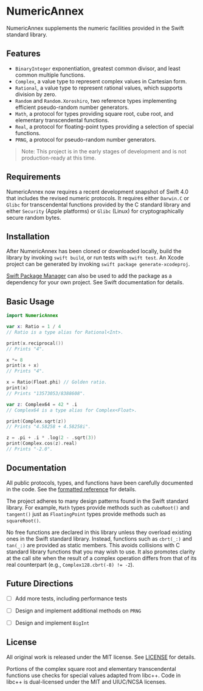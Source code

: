 # NumericAnnex

NumericAnnex supplements the numeric facilities provided in the Swift standard
library.


## Features

- `BinaryInteger` exponentiation, greatest common divisor, and least common
  multiple functions.
- `Complex`, a value type to represent complex values in Cartesian form.
- `Rational`, a value type to represent rational values, which supports division
  by zero.
- `Random` and `Random.Xoroshiro`, two reference types implementing efficient
  pseudo-random number generators.
- `Math`, a protocol for types providing square root, cube root, and elementary
  transcendental functions.
- `Real`, a protocol for floating-point types providing a selection of special
  functions.
- `PRNG`, a protocol for pseudo-random number generators.

> Note: This project is in the early stages of development and is not
> production-ready at this time.


## Requirements

NumericAnnex now requires a recent development snapshot of Swift 4.0 that
includes the revised numeric protocols. It requires either `Darwin.C` or `Glibc`
for transcendental functions provided by the C standard library and either
`Security` (Apple platforms) or `Glibc` (Linux) for cryptographically secure
random bytes.


## Installation

After NumericAnnex has been cloned or downloaded locally, build the library by
invoking `swift build`, or run tests with `swift test`. An Xcode project can be
generated by invoking `swift package generate-xcodeproj`.

[Swift Package Manager](https://swift.org/package-manager/) can also be used to
add the package as a dependency for your own project. See Swift documentation
for details.


## Basic Usage

```swift
import NumericAnnex

var x: Ratio = 1 / 4
// Ratio is a type alias for Rational<Int>.

print(x.reciprocal())
// Prints "4".

x *= 8
print(x + x)
// Prints "4".

x = Ratio(Float.phi) // Golden ratio.
print(x)
// Prints "13573053/8388608".

var z: Complex64 = 42 * .i
// Complex64 is a type alias for Complex<Float>.

print(Complex.sqrt(z))
// Prints "4.58258 + 4.58258i".

z = .pi + .i * .log(2 - .sqrt(3))
print(Complex.cos(z).real)
// Prints "-2.0".
```


## Documentation

All public protocols, types, and functions have been carefully documented in the
code. See the [formatted reference](https://xwu.github.io/NumericAnnex/) for
details.

The project adheres to many design patterns found in the Swift standard library.
For example, `Math` types provide methods such as `cubeRoot()` and `tangent()`
just as `FloatingPoint` types provide methods such as `squareRoot()`.

No free functions are declared in this library unless they overload existing
ones in the Swift standard library. Instead, functions such as `cbrt(_:)` and
`tan(_:)` are provided as static members. This avoids collisions with C standard
library functions that you may wish to use. It also promotes clarity at the call
site when the result of a complex operation differs from that of its real
counterpart (e.g., `Complex128.cbrt(-8) != -2`).


## Future Directions

- [ ] Add more tests, including performance tests
- [ ] Design and implement additional methods on `PRNG`
- [ ] Design and implement `BigInt`


## License

All original work is released under the MIT license. See
[LICENSE](https://github.com/xwu/NumericAnnex/blob/master/LICENSE) for details.

Portions of the complex square root and elementary transcendental functions use
checks for special values adapted from libc++. Code in libc++ is dual-licensed
under the MIT and UIUC/NCSA licenses.
